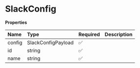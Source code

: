 # SlackConfig

**Properties**

| Name   | Type               | Required | Description |
| :----- | :----------------- | :------- | :---------- |
| config | SlackConfigPayload | ✅       |             |
| id     | string             | ✅       |             |
| name   | string             | ✅       |             |
